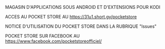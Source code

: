 MAGASIN D'APPLICATIONS SOUS ANDROID ET D'EXTENSIONS POUR KODI

ACCES AU POCKET STORE AU https://31u1.short.gy/pocketstore

NOTICE D'UTILISATION DU POCKET STORE DANS LA RUBRIQUE "Issues"

POCKET STORE SUR FACEBOOK AU https://www.facebook.com/pocketstoreofficiel/

